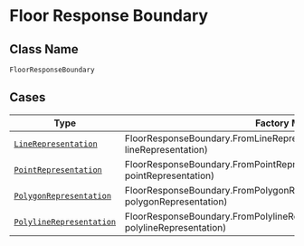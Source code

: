 
# Floor Response Boundary

## Class Name

`FloorResponseBoundary`

## Cases

| Type | Factory Method |
|  --- | --- |
| [`LineRepresentation`](../../../doc/models/line-representation.md) | FloorResponseBoundary.FromLineRepresentation(LineRepresentation lineRepresentation) |
| [`PointRepresentation`](../../../doc/models/point-representation.md) | FloorResponseBoundary.FromPointRepresentation(PointRepresentation pointRepresentation) |
| [`PolygonRepresentation`](../../../doc/models/polygon-representation.md) | FloorResponseBoundary.FromPolygonRepresentation(PolygonRepresentation polygonRepresentation) |
| [`PolylineRepresentation`](../../../doc/models/polyline-representation.md) | FloorResponseBoundary.FromPolylineRepresentation(PolylineRepresentation polylineRepresentation) |

